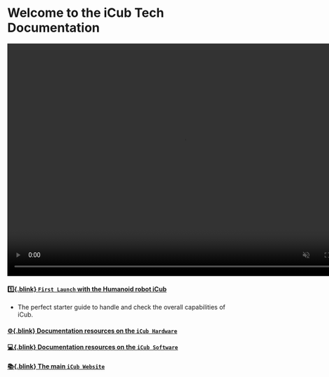 # Welcome to the iCub Tech Documentation

<center>
  <video controls autoplay muted loop width="800" height="530"> <source type="video/mp4" src="./assets/icub-rotate.mp4"> </video>
</center>

#### [:one:{.blink} `First Launch` with the Humanoid robot iCub](./icub_starter_kits/first_steps.md)
- The perfect starter guide to handle and check the overall capabilities of iCub.

#### [:gear:{.blink} Documentation resources on the `iCub Hardware`](icub_hw.md)

#### [:computer:{.blink} Documentation resources on the `iCub Software`](icub_sw.md)

#### [:books:{.blink} The main `iCub Website`](https://icub.iit.it/)
